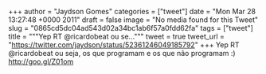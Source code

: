 
+++
author = "Jaydson Gomes"
categories = ["tweet"]
date = "Mon Mar 28 13:27:48 +0000 2011"
draft = false
image = "No media found for this Tweet"
slug = "0865cd5dc04ad543d02a34bc1ab6f57a0fdd62fa"
tags = ["tweet"]
title = """Yep RT @ricardobeat ou se..."""
tweet = true
tweet_url = "https://twitter.com/jaydson/status/52361246049185792"
+++
Yep RT @ricardobeat ou seja, os que programam e os que não programam :) http://goo.gl/Z01om
